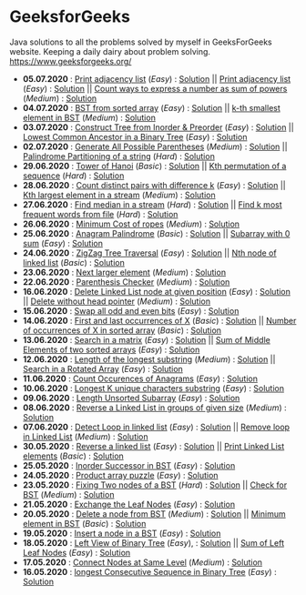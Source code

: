 # GeeksforGeeks
Java solutions to all the problems solved by myself in GeeksForGeeks website. Keeping a daily dairy about problem solving.
https://www.geeksforgeeks.org/

* **05.07.2020** : 	[Print adjacency list](https://practice.geeksforgeeks.org/problems/print-adjacency-list/0) (*Easy*) : [Solution](https://github.com/sushovankarmakar/GeeksforGeeks/blob/master/2.%20Easy/src/Graph_PrintAdjacencyList.java) || [Print adjacency list](https://practice.geeksforgeeks.org/problems/print-adjacency-list-1587115620/1) (*Easy*) : [Solution](https://github.com/sushovankarmakar/GeeksforGeeks/blob/master/2.%20Easy/src/Graph_PrintAdjacencyList1.java) || [Count ways to express a number as sum of powers](https://practice.geeksforgeeks.org/problems/express-as-sum-of-power-of-natural-numbers/0) (*Medium*) : [Solution](https://github.com/sushovankarmakar/GeeksforGeeks/blob/master/3.%20Medium/src/Recursion_WaysToExpressNumAsSumOfPowers.java)
* **04.07.2020** : 	[BST from sorted array](https://practice.geeksforgeeks.org/problems/array-to-bst/0) (*Easy*) : [Solution](https://github.com/sushovankarmakar/GeeksforGeeks/blob/master/2.%20Easy/src/BST_ArrayToBST.java) || [k-th smallest element in BST](https://practice.geeksforgeeks.org/problems/find-k-th-smallest-element-in-bst/1) (*Medium*) : [Solution](https://github.com/sushovankarmakar/GeeksforGeeks/blob/master/3.%20Medium/src/BST_KthSmallestElementInBST.java)
* **03.07.2020** : 	[Construct Tree from Inorder & Preorder](https://practice.geeksforgeeks.org/problems/construct-tree-1/1) (*Easy*) : [Solution](https://github.com/sushovankarmakar/GeeksforGeeks/blob/master/2.%20Easy/src/Tree_ConstructTreeFromInorderPreorder.java) || [Lowest Common Ancestor in a Binary Tree](https://practice.geeksforgeeks.org/problems/lowest-common-ancestor-in-a-binary-tree/1) (*Easy*) : [Solution](https://github.com/sushovankarmakar/GeeksforGeeks/blob/master/2.%20Easy/src/Tree_LowestCommonAncestorInBinaryTree.java)
* **02.07.2020** : 	[Generate All Possible Parentheses](https://practice.geeksforgeeks.org/problems/generate-all-possible-parentheses/1) (*Medium*) : [Solution](https://github.com/sushovankarmakar/GeeksforGeeks/blob/master/3.%20Medium/src/Backtracking_GenerateAllPossibleParentheses.java) || [Palindrome Partitioning of a string](https://www.geeksforgeeks.org/print-palindromic-partitions-string/) (*Hard*) : [Solution](https://github.com/sushovankarmakar/GeeksforGeeks/blob/master/4.%20Hard/src/Backtracking_PalindromePartitioning.java)
* **29.06.2020** : 	[Tower of Hanoi](https://practice.geeksforgeeks.org/problems/help-the-old-man/0) (*Basic*) : [Solution](https://github.com/sushovankarmakar/GeeksforGeeks/blob/master/1.%20Basic/src/Recursion_TowerOfHanoi.java) || [Kth permutation of a sequence](https://www.geeksforgeeks.org/find-the-k-th-permutation-sequence-of-first-n-natural-numbers/) (*Hard*) : [Solution](https://github.com/sushovankarmakar/GeeksforGeeks/blob/master/4.%20Hard/src/Recursion_KthPermutationOfSequence.java)
* **28.06.2020** : 	[Count distinct pairs with difference k](https://practice.geeksforgeeks.org/problems/count-distinct-pairs-with-difference-k/0) (*Easy*) : [Solution](https://github.com/sushovankarmakar/GeeksforGeeks/blob/master/2.%20Easy/src/Hash_CountDistinctPairsWithDiffK.java) || [Kth largest element in a stream](https://practice.geeksforgeeks.org/problems/kth-largest-element-in-a-stream/0) (*Medium*) : [Solution](https://github.com/sushovankarmakar/GeeksforGeeks/blob/master/3.%20Medium/src/Heap_KthLargestElementInStream.java) 
* **27.06.2020** : 	[Find median in a stream](https://practice.geeksforgeeks.org/problems/find-median-in-a-stream/0) (*Hard*) : [Solution](https://github.com/sushovankarmakar/GeeksforGeeks/blob/master/4.%20Hard/src/Heap_FindMedianInStream.java) || [Find k most frequent words from file](https://www.geeksforgeeks.org/find-the-k-most-frequent-words-from-a-file/) (*Hard*) : [Solution](https://github.com/sushovankarmakar/GeeksforGeeks/blob/master/4.%20Hard/src/Heap_FindKMostFrequentWordsInFile.java)
* **26.06.2020** : 	[Minimum Cost of ropes](https://practice.geeksforgeeks.org/problems/minimum-cost-of-ropes/0) (*Medium*) : [Solution](https://github.com/sushovankarmakar/GeeksforGeeks/blob/master/3.%20Medium/src/Heap_MinimumCostOfRopes.java)
* **25.06.2020** : 	[Anagram Palindrome](https://practice.geeksforgeeks.org/problems/anagram-palindrome/0) (*Basic*) : [Solution](https://github.com/sushovankarmakar/GeeksforGeeks/blob/master/1.%20Basic/src/Hash_AnagramPalindrome.java) || [Subarray with 0 sum](https://practice.geeksforgeeks.org/problems/subarray-with-0-sum/0) (*Easy*) : [Solution](https://github.com/sushovankarmakar/GeeksforGeeks/blob/master/2.%20Easy/src/Hash_SubArrayWithZeroSum.java)
* **24.06.2020** : 	[ZigZag Tree Traversal](https://practice.geeksforgeeks.org/problems/zigzag-tree-traversal/1) (*Easy*) : [Solution](https://github.com/sushovankarmakar/GeeksforGeeks/blob/master/2.%20Easy/src/Tree_ZigZagBinaryTreeTraversal.java) || [Nth node of linked list](https://practice.geeksforgeeks.org/problems/node-at-a-given-index-in-linked-list/1) (*Basic*) : [Solution](https://github.com/sushovankarmakar/GeeksforGeeks/blob/master/2.%20Easy/src/Tree_ZigZagBinaryTreeTraversal.java)
* **23.06.2020** : 	[Next larger element](https://practice.geeksforgeeks.org/problems/next-larger-element/0) (*Medium*) : [Solution](https://github.com/sushovankarmakar/GeeksforGeeks/blob/master/3.%20Medium/src/Stack_NextLargerElement.java)
* **22.06.2020** : 	[Parenthesis Checker](https://practice.geeksforgeeks.org/problems/parenthesis-checker/0) (*Medium*) : [Solution](https://github.com/sushovankarmakar/GeeksforGeeks/blob/master/3.%20Medium/src/Stack_ParenthesisChecker.java)
* **16.06.2020** : 	[Delete Linked List node at given position](https://practice.geeksforgeeks.org/problems/delete-a-node-in-single-linked-list/1) (*Easy*) : [Solution](https://github.com/sushovankarmakar/GeeksforGeeks/blob/master/2.%20Easy/src/LL_DeleteSingleLLNodeAtGivenPos.java) || [Delete without head pointer](https://practice.geeksforgeeks.org/problems/delete-without-head-pointer/1) (*Medium*) : [Solution](https://github.com/sushovankarmakar/GeeksforGeeks/blob/master/3.%20Medium/src/LL_DeleteLLNodeWithoutHeadPointer.java)
* **15.06.2020** : 	[Swap all odd and even bits](https://practice.geeksforgeeks.org/problems/swap-all-odd-and-even-bits/0) (*Easy*) : [Solution](https://github.com/sushovankarmakar/GeeksforGeeks/blob/master/2.%20Easy/src/BitMagic_SwapAllOddEvenBits.java)
* **14.06.2020** : 	[First and last occurrences of X](https://practice.geeksforgeeks.org/problems/first-and-last-occurrences-of-x/0) (*Basic*) : [Solution](https://github.com/sushovankarmakar/GeeksforGeeks/blob/master/1.%20Basic/src/Searching_FirstAndLastOccurrencesOfX.java) || [Number of occurrences of X in sorted array](https://practice.geeksforgeeks.org/problems/number-of-occurrence/0) (*Basic*) : [Solution](https://github.com/sushovankarmakar/GeeksforGeeks/blob/master/1.%20Basic/src/Searching_NumberOfOccurrence.java)
* **13.06.2020** : 	[Search in a matrix](https://practice.geeksforgeeks.org/problems/search-in-a-matrix/0) (*Easy*) : [Solution](https://github.com/sushovankarmakar/GeeksforGeeks/blob/master/2.%20Easy/src/Searching_SearchInAMatrix.java) || [Sum of Middle Elements of two sorted arrays](https://practice.geeksforgeeks.org/problems/sum-of-middle-elements-of-two-sorted-arrays/0/) (*Easy*) : [Solution](https://github.com/sushovankarmakar/GeeksforGeeks/blob/master/2.%20Easy/src/DivConquer_SumOfMidElementsOfTwoSortedArr.java)
* **12.06.2020** : 	[Length of the longest substring](https://practice.geeksforgeeks.org/problems/length-of-the-longest-substring/0) (*Medium*) : [Solution](https://github.com/sushovankarmakar/GeeksforGeeks/blob/master/3.%20Medium/src/SlidingWin_LenOfLongestSubstringNoRepChars.java) ||
					[Search in a Rotated Array](https://practice.geeksforgeeks.org/problems/search-in-a-rotated-array/0) (*Easy*) : [Solution](https://github.com/sushovankarmakar/GeeksforGeeks/blob/master/2.%20Easy/src/SearchInRotatedArray.java) 
* **11.06.2020** : 	[Count Occurences of Anagrams](https://practice.geeksforgeeks.org/problems/count-occurences-of-anagrams/0) (*Easy*) : [Solution](https://github.com/sushovankarmakar/GeeksforGeeks/blob/master/2.%20Easy/src/SlidingWin_CountOccurrencesOfAnagrams.java)
* **10.06.2020** : 	[Longest K unique characters substring](https://practice.geeksforgeeks.org/problems/longest-k-unique-characters-substring/0) (*Easy*) : [Solution](https://github.com/sushovankarmakar/GeeksforGeeks/blob/master/2.%20Easy/src/SlidingWin_LongestKUniqueCharsSubStr.java)
* **09.06.2020** : 	[Length Unsorted Subarray](https://practice.geeksforgeeks.org/problems/length-unsorted-subarray/0) (*Easy*) : [Solution](https://github.com/sushovankarmakar/GeeksforGeeks/blob/master/2.%20Easy/src/Array_LengthUnsortedSubArray.java)
* **08.06.2020** : 	[Reverse a Linked List in groups of given size](https://practice.geeksforgeeks.org/problems/reverse-a-linked-list-in-groups-of-given-size/1) (*Medium*) : [Solution](https://github.com/sushovankarmakar/GeeksforGeeks/blob/master/3.%20Medium/src/LL_ReverseLinkedListGroupsOfSizeK.java)
* **07.06.2020** : 	[Detect Loop in linked list](https://practice.geeksforgeeks.org/problems/detect-loop-in-linked-list/1/) (*Easy*) : [Solution](https://github.com/sushovankarmakar/GeeksforGeeks/blob/master/2.%20Easy/src/LL_DetectLoopInLinkedList.java) ||
					[Remove loop in Linked List](https://practice.geeksforgeeks.org/problems/remove-loop-in-linked-list/1/) (*Medium*) : [Solution](https://github.com/sushovankarmakar/GeeksforGeeks/blob/master/3.%20Medium/src/LL_RemoveLoopInLinkedList.java)
* **30.05.2020** : 	[Reverse a linked list](https://practice.geeksforgeeks.org/problems/reverse-a-linked-list/1) (*Easy*) : [Solution](https://github.com/sushovankarmakar/GeeksforGeeks/blob/master/2.%20Easy/src/LL_ReverseLinkedList.java) ||
					[Print Linked List elements](https://practice.geeksforgeeks.org/problems/print-linked-list-elements/1) (*Basic*) : [Solution](https://github.com/sushovankarmakar/GeeksforGeeks/blob/master/1.%20Basic/src/LL_PrintLinkedList.java)
* **25.05.2020** : 	[Inorder Successor in BST](https://practice.geeksforgeeks.org/problems/inorder-successor-in-bst/1) (*Easy*) : [Solution](https://github.com/sushovankarmakar/GeeksforGeeks/blob/master/2.%20Easy/src/BST_InorderSuccessorInBST.java)
* **24.05.2020** : 	[Product array puzzle](https://practice.geeksforgeeks.org/problems/product-array-puzzle/0) (*Easy*) : [Solution](https://github.com/sushovankarmakar/GeeksforGeeks/blob/master/2.%20Easy/src/ArraysMathematical_ProductArrayPuzzle.java)
* **23.05.2020** : 	[Fixing Two nodes of a BST](https://practice.geeksforgeeks.org/problems/fixed-two-nodes-of-a-bst/1) (*Hard*) : [Solution](https://github.com/sushovankarmakar/GeeksforGeeks/blob/master/4.%20Hard/src/BST_FixingTwoNodesOfBST.java) || 
					[Check for BST](https://practice.geeksforgeeks.org/problems/check-for-bst/1) (*Medium*) : [Solution](https://github.com/sushovankarmakar/GeeksforGeeks/blob/master/3.%20Medium/src/BST_CheckForBST.java)
* **21.05.2020** : 	[Exchange the Leaf Nodes](https://practice.geeksforgeeks.org/problems/exchange-the-leaf-nodes/1) (*Easy*) : [Solution](https://github.com/sushovankarmakar/GeeksforGeeks/blob/master/2.%20Easy/src/Tree_ExchangeTheLeafNodes.java)
* **20.05.2020** : 	[Delete a node from BST](https://practice.geeksforgeeks.org/problems/delete-a-node-from-bst/1/) (*Medium*) : [Solution](https://github.com/sushovankarmakar/GeeksforGeeks/blob/master/3.%20Medium/src/BST_DeleteNodeFromBST.java) ||
					[Minimum element in BST](https://practice.geeksforgeeks.org/problems/minimum-element-in-bst/1/) (*Basic*) : [Solution](https://github.com/sushovankarmakar/GeeksforGeeks/blob/master/1.%20Basic/src/BST_MinimumElementInBST.java)
* **19.05.2020** : 	[Insert a node in a BST](https://practice.geeksforgeeks.org/problems/insert-a-node-in-a-bst/1) (*Easy*) : [Solution](https://github.com/sushovankarmakar/GeeksforGeeks/blob/master/2.%20Easy/src/BST_InsertNodeInBST.java)
* **18.05.2020** : 	[Left View of Binary Tree](https://practice.geeksforgeeks.org/problems/left-view-of-binary-tree/1) (*Easy*), : [Solution](https://github.com/sushovankarmakar/GeeksforGeeks/blob/master/2.%20Easy/src/Tree_LeftViewOfBinaryTree.java) ||
					[Sum of Left Leaf Nodes](https://practice.geeksforgeeks.org/problems/sum-of-leaf-nodes/1) (*Easy*) : [Solution](https://github.com/sushovankarmakar/GeeksforGeeks/blob/master/2.%20Easy/src/Tree_SumOfLeafNodes.java)
* **17.05.2020** : 	[Connect Nodes at Same Level](https://practice.geeksforgeeks.org/problems/connect-nodes-at-same-level/1/) (*Medium*) : [Solution](https://github.com/sushovankarmakar/GeeksforGeeks/blob/master/3.%20Medium/src/Tree_ConnectNodesAtSameLevel.java)
* **16.05.2020** : 	[longest Consecutive Sequence in Binary Tree](https://practice.geeksforgeeks.org/problems/longest-consecutive-sequence-in-binary-tree/1) (*Easy*) : [Solution](https://github.com/sushovankarmakar/GeeksforGeeks/blob/master/2.%20Easy/src/Tree_LongestConsecutiveSequenceInBinaryTree.java)
